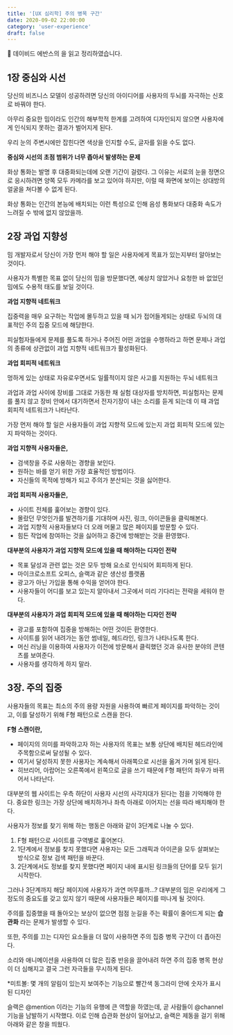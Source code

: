 ```yaml
---
title: '[UX 심리학] 주의 병목 구간'
date: 2020-09-02 22:00:00
category: 'user-experience'
draft: false
---
```


<aside>
📌 데이비드 에반스의 <UX 심리학 - UX 디자이너와 개발자가 알야아 할 사용자 심리의 모든 것>을 읽고 정리하였습니다.
</aside>

## 1장 중심와 시선

당신의 비즈니스 모델이 성공하려면 당신의 아이디어를 사용자의 두뇌를 자극하는 신호로 바꿔야 한다.

아무리 중요한 밈이라도 인간의 해부학적 한계를 고려하여 디자인되지 않으면 사용자에게 인식되지 못하는 결과가 벌어지게 된다.

우리 눈의 주변시에만 잡힌다면 색상을 인지할 수도, 글자를 읽을 수도 없다.

**중심와 시선의 초점 범위가 너무 좁아서 발생하는 문제**

화상 통화는 발명 후 대중화되는데에 오랜 기간이 걸렸다. 그 이유는 서로의 눈을 정면으로 응시하려면 양쪽 모두 카메라를 보고 있어야 하지만, 이럴 때 화면에 보이는 상대방의 얼굴을 쳐다볼 수 없게 된다.

화상 통화는 인간의 본능에 배치되는 이런 특성으로 인해 음성 통화보다 대중화 속도가 느려질 수 밖에 없지 않았을까.

## 2장 과업 지향성

밈 개발자로서 당신이 가장 먼저 해야 할 일은 사용자에게 목표가 있는지부터 알아보는 것이다.

사용자가 특별한 목표 없이 당신의 밈을 방문했다면, 예상치 않았거나 요청한 바 없었던 밈에도 수용적 태도를 보일 것이다. 

**과업 지향적 네트워크**

집중력을 매우 요구하는 작업에 몰두하고 있을 때 뇌가 접어들게되는 상태로 두뇌의 대표적인 주의 집중 모드에 해당한다.

피실험자들에게 문제를 풀도록 하거나 주어진 어떤 과업을 수행하라고 하면 문제나 과업의 종류에 상관없이 과업 지향적 네트워크가 활성화된다.

**과업 회피적 네트워크**

멍하게 있는 상태로 자유로우면서도 일률적이지 않은 사고를 지원하는 두뇌 네트워크

과업과 과업 사이에 장비를 그대로 가동한 채 실험 대상자를 방치하면, 피실험자는 문제를 풀지 않고 장비 안에서 대기하면서 전자기장이 내는 소리를 듣게 되는데 이 때 과업 회피적 네트워크가 나타난다.

가장 먼저 해야 할 일은 사용자들이 과업 지향적 모드에 있는지 과업 회피적 모드에 있는지 파악하는 것이다.

**과업 지향적 사용자들은,**

- 검색창을 주로 사용하는 경향을 보인다.
- 원하는 바를 얻기 위한 가장 효율적인 방법이다.
- 자신들의 목적에 방해가 되고 주의가 분산되는 것을 싫어한다.

**과업 회피적 사용자들은,**

- 사이트 전체를 훑어보는 경향이 있다.
- 몰랐던 무엇인가를 발견하기를 기대하며 사진, 링크, 아이콘들을 클릭해본다.
- 과업 지향적 사용자들보다 더 오래 머물고 많은 페이지를 방문할 수 있다.
- 힘든 작업에 참여하는 것을 싫어하고 중간에 방해받는 것을 환영했다.

**대부분의 사용자가 과업 지향적 모드에 있을 때 해야하는 디자인 전략**

- 목표 달성과 관련 없는 것은 모두 방해 요소로 인식되어 회피하게 된다.
- 마이크로소프트 오피스, 슬랙과 같은 생산성 플랫폼
- 광고가 아닌 가입을 통해 수익을 얻어야 한다.
- 사용자들이 어디를 보고 있는지 알아내서 그곳에서 미리 기다리는 전략을 세워야 한다.

**대부분의 사용자가 과업 회피적 모드에 있을 때 해야하는 디자인 전략**

- 광고를 포함하여 집중을 방해하는 어떤 것이든 환영한다.
- 사이트를 읽어 내려가는 동안 썸네일, 헤드라인, 링크가 나타나도록 한다.
- 머신 러닝을 이용하여 사용자가 이전에 방문해서 클릭했던 것과 유사한 분야의 콘텐츠를 보여준다.
- 사용자를 생각하게 하지 말라.

## 3장. 주의 집중

사용자들의 목표는 최소의 주의 용량 자원을 사용하여 빠르게 페이지를 파악하는 것이고, 이를 달성하기 위해 F형 패턴으로 스캔을 한다. 

**F형 스캔이란,**

- 페이지의 의미를 파악하고자 하는 사용자의 목표는 보통 상단에 배치된 헤드라인에 주목함으로써 달성될 수 있다.
- 여기서 달성하지 못한 사용자는 계속해서 아래쪽으로 시선을 옮겨 가며 읽게 된다.
- 히브리어, 아랍어는 오른쪽에서 왼쪽으로 글을 쓰기 때문에 F형 패턴의 좌우가 바뀌어서 나타난다.

대부분의 웹 사이트는 우측 하단이 사용자 시선의 사각지대가 된다는 점을 기억해야 한다. 중요한 링크는 가장 상단에 배치하거나 좌측 아래로 이어지는 선을 따라 배치해야 한다.

사용자가 정보를 찾기 위해 하는 행동은 아래와 같이 3단계로 나눌 수 있다.

1. F형 패턴으로 사이트를 구역별로 훑어본다.
2. 1단계에서 정보를 찾지 못했다면 사용자는 모든 그래픽과 아이콘을 모두 살펴보는 방식으로 정보 검색 패턴을 바꾼다.
3. 2단계에서도 정보를 찾지 못했다면 페이지 내에 표시된 링크들의 단어를 모두 읽기 시작한다.

그러나 3단계까지 해당 페이지에 사용자가 과연 머무를까...? 대부분의 밈은 우리에게 그 정도의 중요도를 갖고 있지 않기 때문에 사용자들은 페이지를 떠나게 될 것이다.

주의를 집중했을 때 돌아오는 보상이 없으면 점점 눈길을 주는 확률이 줄어드게 되는 **습관화** 라는 문제가 발생할 수 있다. 

또한, 주의를 끄는 디자인 요소들을 더 많이 사용하면 주의 집중 병목 구간이 더 좁아진다.

소리와 애니메이션을 사용하여 더 많은 집중 반응을 끌어내려 하면 주의 집중 병목 현상이 더 심해지고 결국 그런 자극들을 무시하게 된다.

*미트볼: 몇 개의 알림이 있는지 보여주는 기능으로 빨간색 동그라미 안에 숫자가 표시된 디자인

슬랙은 @mention 이라는 기능의 유행에 큰 역할을 하였는데, 곧 사람들이 @channel 기능을 남발하기 시작했다. 이로 인해 습관화 현상이 일어났고, 슬랙은 제동을 걸기 위해 아래와 같은 창을 띄웠다.